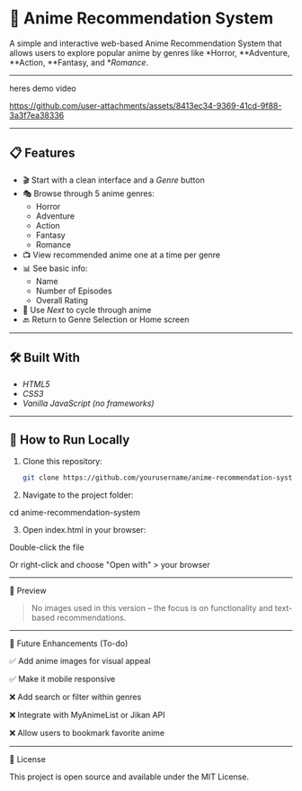 # 🎌 Anime Recommendation System

A simple and interactive web-based Anime Recommendation System that allows users to explore popular anime by genres like *Horror, **Adventure, **Action, **Fantasy, and **Romance*.

---

heres demo video

https://github.com/user-attachments/assets/8413ec34-9369-41cd-9f88-3a3f7ea38336

---

## 📋 Features

- 🎬 Start with a clean interface and a *Genre* button  
- 🎭 Browse through 5 anime genres:
  - Horror
  - Adventure
  - Action
  - Fantasy
  - Romance
- 📺 View recommended anime one at a time per genre
- 📊 See basic info:  
  - Name  
  - Number of Episodes  
  - Overall Rating
- 🔁 Use *Next* to cycle through anime
- 🔙 Return to Genre Selection or Home screen

---

## 🛠 Built With

- *HTML5*
- *CSS3*
- *Vanilla JavaScript (no frameworks)*

---

## 📂 How to Run Locally

1. Clone this repository:
   ```bash
   git clone https://github.com/yourusername/anime-recommendation-system.git

2. Navigate to the project folder:

cd anime-recommendation-system


3. Open index.html in your browser:

Double-click the file

Or right-click and choose "Open with" > your browser





---

📸 Preview

> No images used in this version – the focus is on functionality and text-based recommendations.




---

🚀 Future Enhancements (To-do)

✅ Add anime images for visual appeal

✅ Make it mobile responsive

❌ Add search or filter within genres

❌ Integrate with MyAnimeList or Jikan API

❌ Allow users to bookmark favorite anime



---

📄 License

This project is open source and available under the MIT License.

